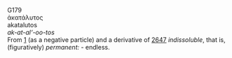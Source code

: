 <body>
  <p>G179<br>  ἀκατάλυτος  <br> akatalutos  <br><i>ak-at-al‘-oo-tos </i><br>From <a href="g0001.htm">1</a> (as a negative particle) and a derivative of <a href="g2647.htm">2647</a>  <i>indissoluble</i>, that is, (figuratively) <i>permanent:</i> - endless.<br></p>
 </body>